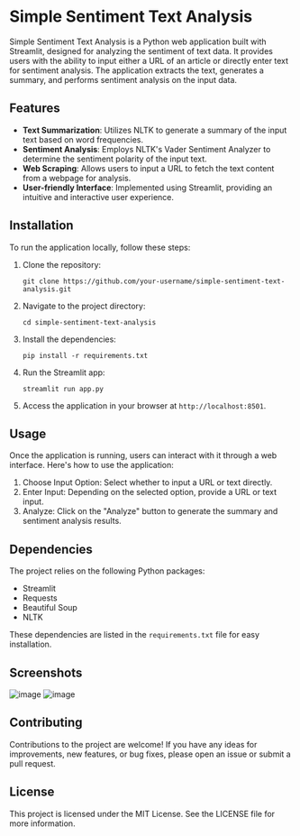 
# Simple Sentiment Text Analysis

Simple Sentiment Text Analysis is a Python web application built with Streamlit, designed for analyzing the sentiment of text data. It provides users with the ability to input either a URL of an article or directly enter text for sentiment analysis. The application extracts the text, generates a summary, and performs sentiment analysis on the input data.

## Features

-   **Text Summarization**: Utilizes NLTK to generate a summary of the input text based on word frequencies.
-   **Sentiment Analysis**: Employs NLTK's Vader Sentiment Analyzer to determine the sentiment polarity of the input text.
-   **Web Scraping**: Allows users to input a URL to fetch the text content from a webpage for analysis.
-   **User-friendly Interface**: Implemented using Streamlit, providing an intuitive and interactive user experience.

## Installation

To run the application locally, follow these steps:

1.  Clone the repository:
    
    `git clone https://github.com/your-username/simple-sentiment-text-analysis.git` 
    
2.  Navigate to the project directory:
    
    `cd simple-sentiment-text-analysis` 
    
3.  Install the dependencies:
   
    `pip install -r requirements.txt` 
    
5.  Run the Streamlit app:
    
    `streamlit run app.py` 
    
6.  Access the application in your browser at `http://localhost:8501`.
    

## Usage

Once the application is running, users can interact with it through a web interface. Here's how to use the application:

1.  Choose Input Option: Select whether to input a URL or text directly.
2.  Enter Input: Depending on the selected option, provide a URL or text input.
3.  Analyze: Click on the "Analyze" button to generate the summary and sentiment analysis results.

## Dependencies

The project relies on the following Python packages:

-   Streamlit
-   Requests
-   Beautiful Soup
-   NLTK

These dependencies are listed in the `requirements.txt` file for easy installation.

## Screenshots
![image](https://github.com/laibashakil/Simple-Sentiment-Text-Analysis/assets/96187426/8af94141-3e86-4ec1-8528-35bba705a84c)
![image](https://github.com/laibashakil/Simple-Sentiment-Text-Analysis/assets/96187426/d5798474-71e4-4964-8ad1-9047f6d9d9d6)

## Contributing

Contributions to the project are welcome! If you have any ideas for improvements, new features, or bug fixes, please open an issue or submit a pull request.

## License

This project is licensed under the MIT License. See the LICENSE file for more information.
